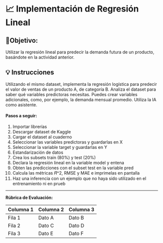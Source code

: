 # 📈 Implementación de Regresión Lineal

## 🎯Objetivo: 
Utilizar la regresión lineal para predecir la demanda futura de un producto, basándote en la actividad anterior. 

## 💡 Instrucciones
Utilizando el mismo dataset, implementa la regresión logística para predecir el valor de ventas de un producto A, de categoría B. Analiza el dataset para saber qué variables predictoras necesitas. Puedes crear variables adicionales, como, por ejemplo, la demanda mensual promedio. Utiliza la IA como asistente.

#### **Pasos a seguir:**
1. Importar librerías
2. Descargar dataset de Kaggle
3. Cargar el dataset al cuaderno
4. Seleccionar las variables predictoras y guardarlas en X
5. Seleccionar la variable target y guardarlas en Y
6. Estandarización de datos
7. Crea los subsets train (80%) y test (20%)
8. Declara la regresión lineal en la variable model y entena
9. Obten las predicciones con el subset test en la variable pred
10. Calcula las métricas 𝑅^2, RMSE y MAE e imprimelas en pantalla
11. Haz una inferencia con un ejemplo que no haya sido utilizado en el entrenamiento ni en prueb


---

**Rúbrica de Evaluación:**

| Columna 1 | Columna 2 | Columna 3 |
| :--- | :--- | :--- |
| Fila 1 | Dato A | Dato B |
| Fila 2 | Dato C | Dato D |
| Fila 3 | Dato E | Dato F |


